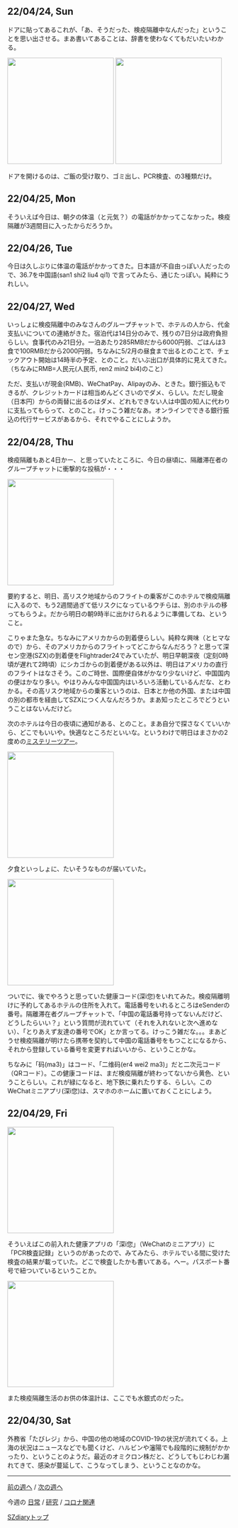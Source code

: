 ## 22/04/24, Sun

ドアに貼ってあるこれが、「あ、そうだった、検疫隔離中なんだった」ということを思い出させる。まあ書いてあることは、辞書を使わなくてもだいたいわかる。

<img src="https://github.com/akita11/SZdiary/blob/main/diary/photo/2022-04-24_11.01.20.jpg" width="240px">

<img src="https://github.com/akita11/SZdiary/blob/main/diary/photo/2022-04-24_11.01.27.jpg" width="240px">

ドアを開けるのは、ご飯の受け取り、ゴミ出し、PCR検査、の3種類だけ。


## 22/04/25, Mon

そういえば今日は、朝夕の体温（と元気？）の電話がかかってこなかった。検疫隔離が3週間目に入ったからだろうか。


## 22/04/26, Tue

今日は久しぶりに体温の電話がかかってきた。日本語が不自由っぽい人だったので、36.7を中国語(san1 shi2 liu4 qi1) で言ってみたら、通じたっぽい。純粋にうれしい。


## 22/04/27, Wed

いっしょに検疫隔離中のみなさんのグループチャットで、ホテルの人から、代金支払いについての連絡がきた。宿泊代は14日分のみで、残りの7日分は政府負担らしい。食事代のみ21日分。一泊あたり285RMBだから6000円弱、ごはんは3食で100RMBだから2000円弱。ちなみに5/2月の昼食まで出るとのことで、チェックアウト開始は14時半の予定、とのこと。だいぶ出口が具体的に見えてきた。（ちなみにRMB=人民元(人民币, ren2 min2 bi4)のこと）

ただ、支払いが現金(RMB)、WeChatPay、Alipayのみ、ときた。銀行振込もできるが、クレジットカードは相当めんどくさいのでダメ、らしい。ただし現金（日本円）からの両替に出るのはダメ、どれもできない人は中国の知人に代わりに支払ってもらって、とのこと。けっこう雑だなあ。オンラインでできる銀行振込の代行サービスがあるから、それでやることにしようか。


## 22/04/28, Thu

検疫隔離もあと4日かー、と思っていたところに、今日の昼頃に、隔離滞在者のグループチャットに衝撃的な投稿が・・・

<img src="https://github.com/akita11/SZdiary/blob/main/diary/photo/2022-04-28_12.36.28.png" width="240px">

要約すると、明日、高リスク地域からのフライトの乗客がこのホテルで検疫隔離に入るので、もう2週間過ぎて低リスクになっているウチらは、別のホテルの移ってもらうよ。だから明日の朝9時半に出かけられるように準備してね、ということ。

こりゃまた急な。ちなみにアメリカからの到着便らしい。純粋な興味（とヒマなので）から、そのアメリカからのフライトってどこからなんだろう？と思って深セン空港(SZX)の到着便をFlightrader24でみていたが、明日早朝深夜（定刻0時頃が遅れて2時頃）にシカゴからの到着便がある以外は、明日はアメリカの直行のフライトはなさそう。このご時世、国際便自体がかなり少ないけど、中国国内の便はかなり多い。やはりみんな中国国内はいろいろ活動しているんだな、とわかる。その高リスク地域からの乗客というのは、日本とか他の外国、または中国の別の都市を経由してSZXにつく人なんだろうか。まあ知ったところでどうということはないんだけど。

次のホテルは今日の夜頃に通知がある、とのこと。まあ自分で探さなくていいから、どこでもいいや。快適なところだといいな。というわけで明日はまさかの2度めの[ミステリーツアー](https://github.com/akita11/SZdiary/blob/main/diary/covid19/2204-3.md#220411-mon)。

<img src="https://github.com/akita11/SZdiary/blob/main/diary/photo/2022-04-28_18.29.36.jpg" width="240px">

夕食といっしょに、たいそうなものが届いていた。

<img src="https://github.com/akita11/SZdiary/blob/main/diary/photo/2022-04-28_19.00.49.jpg" width="240px">

ついでに、後でやろうと思っていた健康コード(深i您)をいれてみた。検疫隔離明けに予約してあるホテルの住所を入れて。電話番号をいれるところはeSenderの番号。隔離滞在者グループチャットで、「中国の電話番号持ってないんだけど、どうしたらいい？」という質問が流れていて（それを入れないと次へ進めない）、「とりあえず友達の番号でOK」とか言ってる。けっこう雑だな。。。まあどうせ検疫隔離が明けたら携帯を契約して中国の電話番号をもつことになるから、それから登録している番号を変更すればいいから、ということかな。

ちなみに「码(ma3)」はコード、「二维码(er4 wei2 ma3)」だと二次元コード（QRコード）。この健康コードは、まだ検疫隔離が終わってないから黄色、ということらしい。これが緑になると、地下鉄に乗れたりする、らしい。このWeChatミニアプリ(深i您)は、スマホのホームに置いておくことにしよう。

## 22/04/29, Fri

<img src="https://github.com/akita11/SZdiary/blob/main/diary/photo/2022-04-29_18.04.02.jpg" width="240px">

そういえばこの前入れた健康アプリの「深i您」（WeChatのミニアプリ）に「PCR検査記録」というのがあったので、みてみたら、ホテルでいる間に受けた検査の結果が載っていた。どこで検査したかも書いてある。へー。パスポート番号で紐ついているということか。

<img src="https://github.com/akita11/SZdiary/blob/main/diary/photo/2022-04-29_18.47.47.jpg" width="240px">

また検疫隔離生活のお供の体温計は、ここでも水銀式のだった。


## 22/04/30, Sat

外務省「たびレジ」から、中国の他の地域のCOVID-19の状況が流れてくる。上海の状況はニュースなどでも聞くけど、ハルビンや瀋陽でも段階的に規制がかかったり、ということのようだ。最近のオミクロン株だと、どうしてもじわじわ漏れてきて、感染が蔓延して、こうなってしまう、ということなのかな。


***

[前の週へ](2204-4.md) /
[次の週へ](2205-1.md)

今週の
[日常](../diary/2204-5.md) /
[研究](../research/2204-5.md) /
[コロナ関連](../covid19/2204-5.md)

[SZdiaryトップ](../../README.md)
